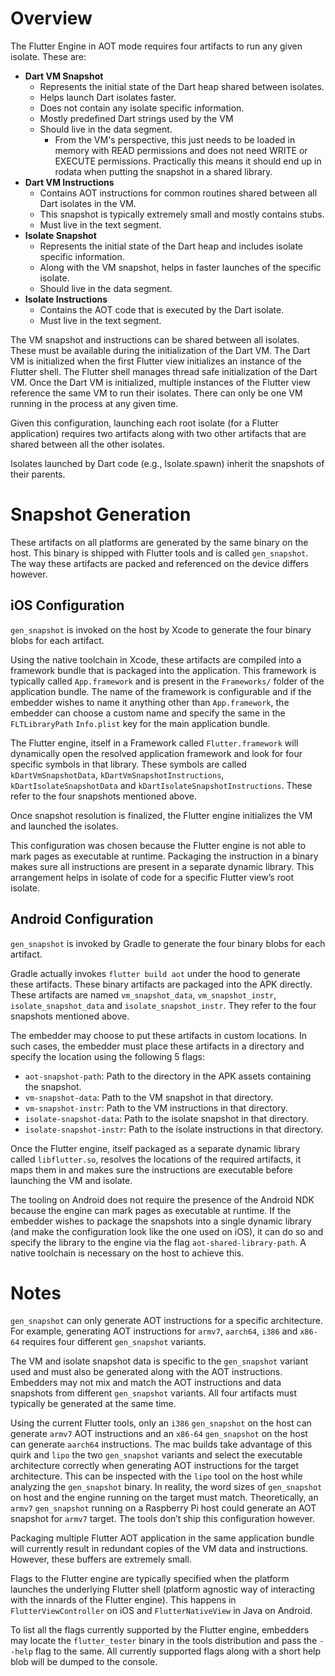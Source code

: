 # Overview

The Flutter Engine in AOT mode requires four artifacts to run any given isolate. These are:

* **Dart VM Snapshot**
  * Represents the initial state of the Dart heap shared between isolates.
  * Helps launch Dart isolates faster.
  * Does not contain any isolate specific information.
  * Mostly predefined Dart strings used by the VM
  * Should live in the data segment.
    * From the VM's perspective, this just needs to be loaded in memory with READ permissions and does not need WRITE or EXECUTE permissions. Practically this means it should end up in rodata when putting the snapshot in a shared library.
* **Dart VM Instructions**
  * Contains AOT instructions for common routines shared between all Dart isolates in the VM.
  * This snapshot is typically extremely small and mostly contains stubs.
  * Must live in the text segment.
* **Isolate Snapshot**
  * Represents the initial state of the Dart heap and includes isolate specific information.
  * Along with the VM snapshot, helps in faster launches of the specific isolate.
  * Should live in the data segment.
* **Isolate Instructions**
  * Contains the AOT code that is executed by the Dart isolate.
  * Must live in the text segment.

The VM snapshot and instructions can be shared between all isolates. These must be available during the initialization of the Dart VM. The Dart VM is initialized when the first Flutter view initializes an instance of the Flutter shell. The Flutter shell manages thread safe initialization of the Dart VM. Once the Dart VM is initialized, multiple instances of the Flutter view reference the same VM to run their isolates. There can only be one VM running in the process at any given time.

Given this configuration, launching each root isolate (for a Flutter application) requires two artifacts along with two other artifacts that are shared between all the other isolates.

Isolates launched by Dart code (e.g., Isolate.spawn) inherit the snapshots of their parents.

# Snapshot Generation

These artifacts on all platforms are generated by the same binary on the host. This binary is shipped with Flutter tools and is called `gen_snapshot`. The way these artifacts are packed and referenced on the device differs however.

## iOS Configuration

`gen_snapshot` is invoked on the host by Xcode to generate the four binary blobs for each artifact.

Using the native toolchain in Xcode, these artifacts are compiled into a framework bundle that is packaged into the application. This framework is typically called `App.framework` and is present in the `Frameworks/` folder of the application bundle. The name of the framework is configurable and if the embedder wishes to name it anything other than `App.framework`, the embedder can choose a custom name and specify the same in the `FLTLibraryPath` `Info.plist` key for the main application bundle.

The Flutter engine, itself in a Framework called `Flutter.framework` will dynamically open the resolved application framework and look for four specific symbols in that library. These symbols are called `kDartVmSnapshotData`, `kDartVmSnapshotInstructions`, `kDartIsolateSnapshotData` and `kDartIsolateSnapshotInstructions`. These refer to the four snapshots mentioned above.

Once snapshot resolution is finalized, the Flutter engine initializes the VM and launched the isolates.

This configuration was chosen because the Flutter engine is not able to mark pages as executable at runtime. Packaging the instruction in a binary makes sure all instructions are present in a separate dynamic library. This arrangement helps in isolate of code for a specific Flutter view’s root isolate.

## Android Configuration

`gen_snapshot` is invoked by Gradle to generate the four binary blobs for each artifact.

Gradle actually invokes `flutter build aot` under the hood to generate these artifacts. These binary artifacts are packaged into the APK directly. These artifacts are named `vm_snapshot_data`, `vm_snapshot_instr`, `isolate_snapshot_data` and `isolate_snapshot_instr`. They refer to the four snapshots mentioned above.

The embedder may choose to put these artifacts in custom locations. In such cases, the embedder must place these artifacts in a directory and specify the location using the following 5 flags:
  * `aot-snapshot-path`: Path to the directory in the APK assets containing the snapshot.
  * `vm-snapshot-data`: Path to the VM snapshot in that directory.
  * `vm-snapshot-instr`: Path to the VM instructions in that directory.
  * `isolate-snapshot-data`: Path to the isolate snapshot in that directory.
  * `isolate-snapshot-instr`: Path to the isolate instructions in that directory.

Once the Flutter engine, itself packaged as a separate dynamic library called `libflutter.so`, resolves the locations of the required artifacts, it maps them in and makes sure the instructions are executable before launching the VM and isolate.

The tooling on Android does not require the presence of the Android NDK because the engine can mark pages as executable at runtime. If the embedder wishes to package the snapshots into a single dynamic library (and make the configuration look like the one used on iOS), it can do so and specify the library to the engine via the flag `aot-shared-library-path`. A native toolchain is necessary on the host to achieve this.

# Notes

`gen_snapshot` can only generate AOT instructions for a specific architecture. For example, generating AOT instructions for `armv7`, `aarch64`, `i386` and `x86-64` requires four different `gen_snapshot` variants.

The VM and isolate snapshot data is specific to the `gen_snapshot` variant used and must also be generated along with the AOT instructions. Embedders may not mix and match the AOT instructions and data snapshots from different `gen_snapshot` variants. All four artifacts must typically be generated at the same time.

Using the current Flutter tools, only an `i386` `gen_snapshot` on the host can generate `armv7` AOT instructions and an `x86-64` `gen_snapshot` on the host can generate `aarch64` instructions. The mac builds take advantage of this quirk and `lipo` the two `gen_snapshot` variants and select the executable architecture correctly when generating AOT instructions for the target architecture. This can be inspected with the `lipo` tool on the host while analyzing the `gen_snapshot` binary. In reality, the word sizes of `gen_snapshot` on host and the engine running on the target must match. Theoretically, an `armv7` `gen_snapshot` running on a Raspberry Pi host could generate an AOT snapshot for `armv7` target. The tools don’t ship this configuration however.

Packaging multiple Flutter AOT application in the same application bundle will currently result in redundant copies of the VM data and instructions. However, these buffers are extremely small.

Flags to the Flutter engine are typically specified when the platform launches the underlying Flutter shell (platform agnostic way of interacting with the innards of the Flutter engine). This happens in `FlutterViewController` on iOS and `FlutterNativeView` in Java on Android.

To list all the flags currently supported by the Flutter engine, embedders may locate the `flutter_tester` binary in the tools distribution and pass the `--help` flag to the same. All currently supported flags along with a short help blob will be dumped to the console.
